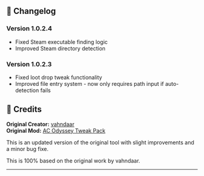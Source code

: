 
## 📝 Changelog

### Version 1.0.2.4
- Fixed Steam executable finding logic
- Improved Steam directory detection

### Version 1.0.2.3
- Fixed loot drop tweak functionality
- Improved file entry system - now only requires path input if auto-detection fails

## 🙏 Credits

**Original Creator:** [vahndaar](https://next.nexusmods.com/profile/vahndaar)  
**Original Mod:** [AC Odyssey Tweak Pack](https://www.nexusmods.com/assassinscreedodyssey/mods/12)

This is an updated version of the original tool with slight improvements and a minor bug fixe.

This is 100% based on the original work by vahndaar.

---

